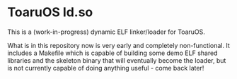 # ToaruOS ld.so

This is a (work-in-progress) dynamic ELF linker/loader for ToaruOS.

What is in this repository now is very early and completely non-functional. It includes a Makefile which is capable of building some demo ELF shared libraries and the skeleton binary that will eventually become the loader, but is not currently capable of doing anything useful - come back later!
